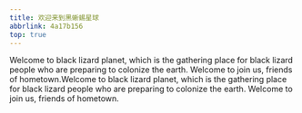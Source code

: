 ```yaml
---
title: 欢迎来到黑蜥蜴星球
abbrlink: 4a17b156
top: true
---
```

Welcome to black lizard planet, which is the gathering place for black lizard people who are preparing to colonize the earth. Welcome to join us, friends of hometown.Welcome to black lizard planet, which is the gathering place for black lizard people who are preparing to colonize the earth. Welcome to join us, friends of hometown.
